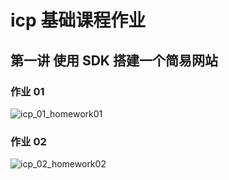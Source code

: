 # icp 基础课程作业
## 第一讲 使用 SDK 搭建一个简易网站
### 作业 01
![icp_01_homework01]()
### 作业 02
![icp_02_homework02]()
